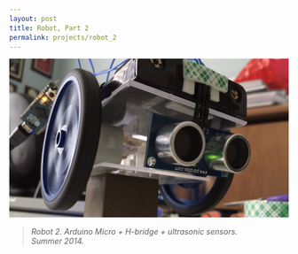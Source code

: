 ```yaml
---
layout: post
title: Robot, Part 2
permalink: projects/robot_2
---
```


![Robot, second generation.](/assets/robot2_s.jpg "Robot, second generation.")

> *Robot 2. Arduino Micro + H-bridge + ultrasonic sensors.<br>Summer 2014.*
